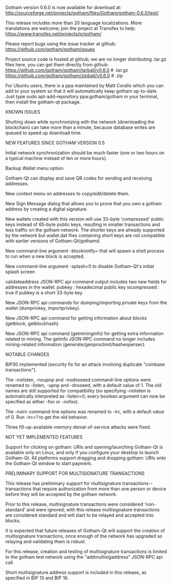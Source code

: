 Gotham version 0.6.0 is now available for download at:
http://sourceforge.net/projects/gotham/files/Gotham/gotham-0.6.0/test/

This release includes more than 20 language localizations.
More translations are welcome; join the
project at Transifex to help:
https://www.transifex.net/projects/p/gotham/

Please report bugs using the issue tracker at github:
https://github.com/gotham/gotham/issues

Project source code is hosted at github; we are no longer
distributing .tar.gz files here, you can get them
directly from github:
https://github.com/gotham/gotham/tarball/v0.6.0  # .tar.gz
https://github.com/gotham/gotham/zipball/v0.6.0  # .zip

For Ubuntu users, there is a ppa maintained by Matt Corallo which
you can add to your system so that it will automatically keep
gotham up-to-date.  Just type
sudo apt-add-repository ppa:gotham/gotham
in your terminal, then install the gotham-qt package.


KNOWN ISSUES

Shutting down while synchronizing with the network
(downloading the blockchain) can take more than a minute,
because database writes are queued to speed up download
time.


NEW FEATURES SINCE GOTHAM VERSION 0.5

Initial network synchronization should be much faster
(one or two hours on a typical machine instead of ten or more
hours).

Backup Wallet menu option.

Gotham-Qt can display and save QR codes for sending
and receiving addresses.

New context menu on addresses to copy/edit/delete them.

New Sign Message dialog that allows you to prove that you
own a gotham address by creating a digital
signature.

New wallets created with this version will
use 33-byte 'compressed' public keys instead of
65-byte public keys, resulting in smaller
transactions and less traffic on the gotham
network. The shorter keys are already supported
by the network but wallet.dat files containing
short keys are not compatible with earlier
versions of Gotham-Qt/gothamd.

New command-line argument -blocknotify=<command>
that will spawn a shell process to run <command> 
when a new block is accepted.

New command-line argument -splash=0 to disable
Gotham-Qt's initial splash screen

validateaddress JSON-RPC api command output includes
two new fields for addresses in the wallet:
pubkey : hexadecimal public key
iscompressed : true if pubkey is a short 33-byte key

New JSON-RPC api commands for dumping/importing
private keys from the wallet (dumprivkey, importprivkey).

New JSON-RPC api command for getting information about
blocks (getblock, getblockhash).

New JSON-RPC api command (getmininginfo) for getting
extra information related to mining. The getinfo
JSON-RPC command no longer includes mining-related
information (generate/genproclimit/hashespersec).



NOTABLE CHANGES

BIP30 implemented (security fix for an attack involving
duplicate "coinbase transactions").

The -nolisten, -noupnp and -nodnsseed command-line
options were renamed to -listen, -upnp and -dnsseed,
with a default value of 1. The old names are still
supported for compatibility (so specifying -nolisten
is automatically interpreted as -listen=0; every
boolean argument can now be specified as either
-foo or -nofoo).

The -noirc command-line options was renamed to
-irc, with a default value of 0. Run -irc=1 to
get the old behavior.

Three fill-up-available-memory denial-of-service
attacks were fixed.


NOT YET IMPLEMENTED FEATURES

Support for clicking on gotham: URIs and
opening/launching Gotham-Qt is available only on Linux,
and only if you configure your desktop to launch
Gotham-Qt. All platforms support dragging and dropping
gotham: URIs onto the Gotham-Qt window to start
payment.


PRELIMINARY SUPPORT FOR MULTISIGNATURE TRANSACTIONS

This release has preliminary support for multisignature
transactions-- transactions that require authorization
from more than one person or device before they
will be accepted by the gotham network.

Prior to this release, multisignature transactions
were considered 'non-standard' and were ignored;
with this release multisignature transactions are
considered standard and will start to be relayed
and accepted into blocks.

It is expected that future releases of Gotham-Qt
will support the creation of multisignature transactions,
once enough of the network has upgraded so relaying
and validating them is robust.

For this release, creation and testing of multisignature
transactions is limited to the gotham test network using
the "addmultisigaddress" JSON-RPC api call.

Short multisignature address support is included in this
release, as specified in BIP 13 and BIP 16.
